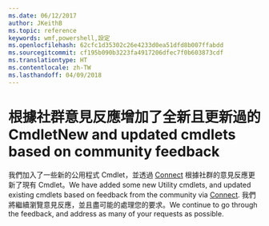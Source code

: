 ```yaml
---
ms.date: 06/12/2017
author: JKeithB
ms.topic: reference
keywords: wmf,powershell,設定
ms.openlocfilehash: 62cfc1d35302c26e4233d0ea51dfd8b007ffabdd
ms.sourcegitcommit: cf195b090b3223fa4917206dfec7f0b603873cdf
ms.translationtype: HT
ms.contentlocale: zh-TW
ms.lasthandoff: 04/09/2018
---
```

# <a name="new-and-updated-cmdlets-based-on-community-feedback"></a><span data-ttu-id="9eed2-102">根據社群意見反應增加了全新且更新過的 Cmdlet</span><span class="sxs-lookup"><span data-stu-id="9eed2-102">New and updated cmdlets based on community feedback</span></span>
<span data-ttu-id="9eed2-103">我們加入了一些新的公用程式 Cmdlet，並透過 [Connect](https://connect.microsoft.com/powershell) 根據社群的意見反應更新了現有 Cmdlet。</span><span class="sxs-lookup"><span data-stu-id="9eed2-103">We have added some new Utility cmdlets, and updated existing cmdlets based on feedback from the community via [Connect](https://connect.microsoft.com/powershell).</span></span> <span data-ttu-id="9eed2-104">我們將繼續瀏覽意見反應，並且盡可能的處理您的要求。</span><span class="sxs-lookup"><span data-stu-id="9eed2-104">We continue to go through the feedback, and address as many of your requests as possible.</span></span>
